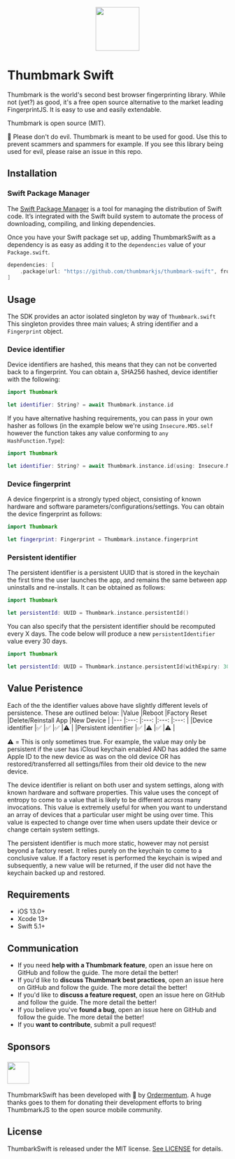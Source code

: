 <p align="center"><img width="100" src="https://avatars.githubusercontent.com/u/157797798"></p>

# Thumbmark Swift 

Thumbmark is the world's second best browser fingerprinting library. While not (yet?) as good, it's a free open source alternative to the market leading FingerprintJS. It is easy to use and easily extendable.

Thumbmark is open source (MIT).

🙏 Please don't do evil. Thumbmark is meant to be used for good. Use this to prevent scammers and spammers for example. If you see this library being used for evil, please raise an issue in this repo.

## Installation
### Swift Package Manager

The [Swift Package Manager](https://swift.org/package-manager/) is a tool for managing the distribution of Swift code. It’s integrated with the Swift build system to automate the process of downloading, compiling, and linking dependencies.

Once you have your Swift package set up, adding ThumbmarkSwift as a dependency is as easy as adding it to the `dependencies` value of your `Package.swift`.

```swift
dependencies: [
    .package(url: "https://github.com/thumbmarkjs/thumbmark-swift", from: "1.0.0")
]
```

## Usage
The SDK provides an actor isolated singleton by way of `Thumbmark.swift` This singleton provides three main values; A string identifier and a `Fingerprint` object. 

### Device identifier
Device identifiers are hashed, this means that they can not be converted back to a fingerprint. You can obtain a, SHA256 hashed, device identifier with the following:

```swift
import Thumbmark

let identifier: String? = await Thumbmark.instance.id
```

If you have alternative hashing requirements, you can pass in your own hasher as follows (in the example below we're using `Insecure.MD5.self` however the function takes any value conforming to `any HashFunction.Type`):

```swift
import Thumbmark

let identifier: String? = await Thumbmark.instance.id(using: Insecure.MD5.self)
```

### Device fingerprint
A device fingerprint is a strongly typed object, consisting of known hardware and software parameters/configurations/settings. You can obtain the device fingerprint as follows:

```swift
import Thumbmark

let fingerprint: Fingerprint = Thumbmark.instance.fingerprint
```

### Persistent identifier
The persistent identifier is a persistent UUID that is stored in the keychain the first time the user launches the app, and remains the same between app uninstalls and re-installs. It can be obtained as follows:

```swift
import Thumbmark

let persistentId: UUID = Thumbmark.instance.persistentId()
```

You can also specify that the persistent identifier should be recomputed every X days. The code below will produce a new `persistentIdentifier` value every 30 days.

```swift
import Thumbmark

let persistentId: UUID = Thumbmark.instance.persistentId(withExpiry: 30)
```

## Value Peristence
Each of the the identifier values above have slightly different levels of persistence. These are outlined below:
|Value       |Reboot       |Factory Reset       |Delete/Reinstall App       |New Device       |
|---    |:---:    |:---:    |:---:    |:---:    |
|Device identifier       |✅       |✅       |✅       |⚠️       |
|Persistent identifier       |✅       |⚠️       |✅       |⚠️       |

⚠️ = This is only sometimes true. For example, the value may only be persistent if the user has iCloud keychain enabled AND has added the same Apple ID to the new device as was on the old device OR has restored/transferred all settings/files from their old device to the new device.

The device identifier is reliant on both user and system settings, along with known hardware and software properties. This value uses the concept of entropy to come to a value that is likely to be different across many invocations. This value is extremely useful for when you want to understand an array of devices that a particular user might be using over time. This value is expected to change over time when users update their device or change certain system settings.

The persistent identifier is much more static, however may not persist beyond a factory reset. It relies purely on the keychain to come to a conclusive value. If a factory reset is performed the keychain is wiped and subsequently, a new value will be returned, if the user did not have the keychain backed up and restored.

## Requirements
- iOS 13.0+
- Xcode 13+
- Swift 5.1+

## Communication
- If you need **help with a Thumbmark feature**, open an issue here on GitHub and follow the guide. The more detail the better!
- If you'd like to **discuss Thumbmark best practices**, open an issue here on GitHub and follow the guide. The more detail the better!
- If you'd like to **discuss a feature request**, open an issue here on GitHub and follow the guide. The more detail the better!
- If you believe you've **found a bug**, open an issue here on GitHub and follow the guide. The more detail the better!
- If you **want to contribute**, submit a pull request!

## Sponsors
### <img height="50" src="https://3432867.fs1.hubspotusercontent-na1.net/hubfs/3432867/_01.Branding/Ordermentum_Logo_Legacy%20Orange-1.png">
ThumbmarkSwift has been developed with 🧡 by [Ordermentum](https://ordermentum.com). A huge thanks goes to them for donating their development efforts to bring ThumbmarkJS to the open source mobile community. 

## License
ThumbarkSwift is released under the MIT license. [See LICENSE](https://github.com/thumbmarkjs/thumbmark-swift/blob/master/LICENSE) for details.
